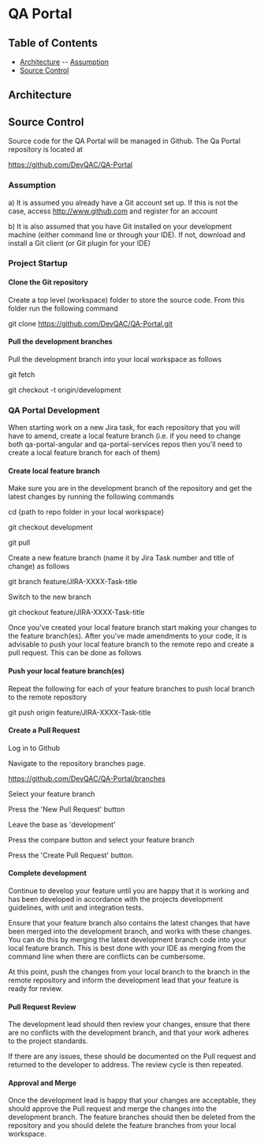 # QA Portal 

Table of Contents
-----
- [Architecture](#architecture)
-- [Assumption](#assumption)
- [Source Control](#source-control)


## Architecture


## Source Control

Source code for the QA Portal will be managed in Github. The Qa Portal repository is located at 

https://github.com/DevQAC/QA-Portal<br>


### Assumption

a) It is assumed you already have a Git account set up. If this is not the case, access http://www.github.com and register for an account

b) It is also assumed that you have Git installed on your development machine (either command line or through your IDE). If not, download and install a Git client (or Git plugin for your IDE)


### Project Startup

#### Clone the Git repository

Create a top level (workspace) folder to store the source code. From this folder run the following command

git clone https://github.com/DevQAC/QA-Portal.git<br>


#### Pull the development branches

Pull the development branch into your local workspace as follows

git fetch

git checkout -t origin/development


### QA Portal Development

When starting work on a new Jira task, for each repository that you will have to amend, create a local feature branch (i.e. if you need to change both qa-portal-angular and qa-portal-services repos then you'll need to create a local feature branch for each of them)

#### Create local feature branch

Make sure you are in the development branch of the repository and get the latest changes by running the following commands

cd {path to repo folder in your local workspace}

git checkout development

git pull

Create a new feature branch (name it by Jira Task number and title of change) as follows

git branch feature/JIRA-XXXX-Task-title

Switch to the new branch

git checkout feature/JIRA-XXXX-Task-title

Once you've created your local feature branch start making your changes to the feature branch(es). After you've made amendments to your code, it is advisable to push your local feature branch to the remote repo and create a pull request. This can be done as follows


#### Push your local feature branch(es)

Repeat the following for each of your feature branches to push local branch to the remote repository

git push origin feature/JIRA-XXXX-Task-title


#### Create a Pull Request

Log in to Github

Navigate to the repository branches page.

https://github.com/DevQAC/QA-Portal/branches

Select your feature branch

Press the 'New Pull Request' button

Leave the base as 'development'

Press the compare button and select your feature branch

Press the 'Create Pull Request' button.


#### Complete development

Continue to develop your feature until you are happy that it is working and has been developed in accordance with the projects development guidelines, with unit and integration tests.

Ensure that your feature branch also contains the latest changes that have been merged into the development branch, and works with these changes. You can do this by merging the latest development branch code into your local feature branch. This is best done with your IDE as merging from the command line when there are conflicts can be cumbersome.

At this point, push the changes from your local branch to the branch in the remote repository and inform the development lead that your feature is ready for review.


#### Pull Request Review

The development lead should then review your changes, ensure that there are no conflicts with the development branch, and that your work adheres to the project standards. 

If there are any issues, these should be documented on the Pull request and returned to the developer to address. The review cycle is then repeated.

#### Approval and Merge

Once the development lead is happy that your changes are acceptable, they should approve the Pull request and merge the changes into the development branch. The feature branches should then be deleted from the repository and you should delete the feature branches from your local workspace.
